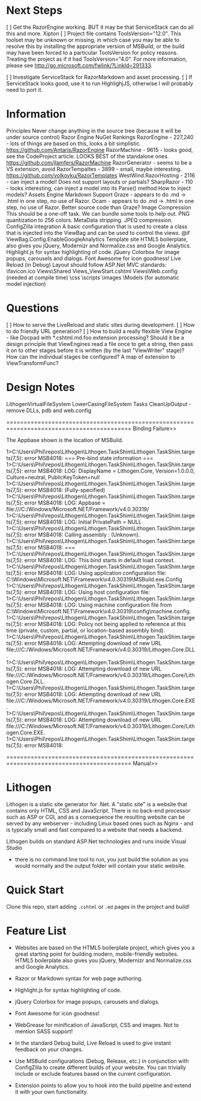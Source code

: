Next Steps
==========
[ ] Get the RazorEngine working.
    BUT it may be that ServiceStack can do all this and more.
	Xipton
	  [ ] Project file contains ToolsVersion="12.0". This toolset may be unknown or missing, in which case you may be able to resolve this by installing the appropriate version of MSBuild, or the build may have been forced to a particular ToolsVersion for policy reasons. Treating the project as if it had ToolsVersion="4.0". For more information, please see http://go.microsoft.com/fwlink/?LinkId=291333.

[ ] Investigate ServiceStack for RazorMarkdown and asset processing.
[ ] If ServiceStack looks good, use it to run HighlighjJS, otherwise I will
    probably need to port it.

Information
===========
Principles
  Never change anything in the source tree (because it will be under source control)
Razor Engine
  NuGet Rankings
    RazorEngine - 227,240 - lots of things are based on this, looks a bit simplistic. https://github.com/Antaris/RazorEngine
	RazorMachine - 9615 - looks good, see the CodeProject article. LOOKS BEST of the standalone ones. https://github.com/jlamfers/RazorMachine
    RazorGenerator - seems to be a VS extension, avoid
    RazorTempaltes - 3899 - small, maybe interesting. https://github.com/volkovku/RazorTemplates
    WestWind.RazorHosting - 2116 - can inject a model! Does not support layouts or partials?
    SharpRazor - 110 - looks interesting, can inject a model into its Parse() method
  How to inject models?
Assets Engine
Markdown Support
  Graze - appears to do .md -> .html in one step, no use of Razor.
  Ocam - appears to do .md -> .html in one step, no use of Razor. Better source code than Graze?
Image Compression
  This should be a one-off task. We can bundle some tools to help out.
    PNG quantization to 256 colors.
    MetaData stripping.
    JPEQ compression.    
ConfigZilla integration
  A basic configuration that is used to create a class that is injected into the ViewBag and can
  be used to control the views. @if ViewBag.Config.EnableGoogleAnalytics
Template site
  HTML5 boilerplate, also gives you jQuery, Modernizr and Normalize.css and Google Analytics.
  Highlight.js for syntax highlighting of code.
  jQuery Colorbox for image popups, carousels and dialogs.
  Font Awesome for icon goodness!
  Live Reload (in Debug)
  Layout should follow ASP.Net MVC standards:
    \favicon.ico
    Views\Shared
	Views\_ViewStart.cshtml
	Views\Web.config (needed at compile time)
	\css
	\scripts
	\images
	\Models (for automatic model injection)

Questions
=========
[ ] How to serve the LiveReload and static sites during development.
[ ] How to do friendly URL generation?
[ ] How to build a really flexible View Engine - like Docpad with *.cshtml.md.foo extension processing?
    Should it be a design principle that ViewEngines read a file once to get a string, then pass it on
	to other stages before it is written (by the last "ViewWriter" stage)? How can the individual stages
	be configured? A map of extension to ViewTransformFunc?

Design Notes
============
LithogenVirtualFileSystem
  LowerCasingFileSystem
Tasks
  CleanUpOutput - remove DLLs, pdb and web.config


==========================================================================================
Binding Failure>>

The Appbase shown is the location of MSBuild.

1>C:\Users\Phil\repos\Lithogen\Lithogen.TaskShim\Lithogen.TaskShim.targets(7,5): error MSB4018: === Pre-bind state information ===
1>C:\Users\Phil\repos\Lithogen\Lithogen.TaskShim\Lithogen.TaskShim.targets(7,5): error MSB4018: LOG: DisplayName = Lithogen.Core, Version=1.0.0.0, Culture=neutral, PublicKeyToken=null
1>C:\Users\Phil\repos\Lithogen\Lithogen.TaskShim\Lithogen.TaskShim.targets(7,5): error MSB4018:  (Fully-specified)
1>C:\Users\Phil\repos\Lithogen\Lithogen.TaskShim\Lithogen.TaskShim.targets(7,5): error MSB4018: LOG: Appbase = file:///C:/Windows/Microsoft.NET/Framework/v4.0.30319/
1>C:\Users\Phil\repos\Lithogen\Lithogen.TaskShim\Lithogen.TaskShim.targets(7,5): error MSB4018: LOG: Initial PrivatePath = NULL
1>C:\Users\Phil\repos\Lithogen\Lithogen.TaskShim\Lithogen.TaskShim.targets(7,5): error MSB4018: Calling assembly : (Unknown).
1>C:\Users\Phil\repos\Lithogen\Lithogen.TaskShim\Lithogen.TaskShim.targets(7,5): error MSB4018: ===
1>C:\Users\Phil\repos\Lithogen\Lithogen.TaskShim\Lithogen.TaskShim.targets(7,5): error MSB4018: LOG: This bind starts in default load context.
1>C:\Users\Phil\repos\Lithogen\Lithogen.TaskShim\Lithogen.TaskShim.targets(7,5): error MSB4018: LOG: Using application configuration file: C:\Windows\Microsoft.NET\Framework\v4.0.30319\MSBuild.exe.Config
1>C:\Users\Phil\repos\Lithogen\Lithogen.TaskShim\Lithogen.TaskShim.targets(7,5): error MSB4018: LOG: Using host configuration file: 
1>C:\Users\Phil\repos\Lithogen\Lithogen.TaskShim\Lithogen.TaskShim.targets(7,5): error MSB4018: LOG: Using machine configuration file from C:\Windows\Microsoft.NET\Framework\v4.0.30319\config\machine.config.
1>C:\Users\Phil\repos\Lithogen\Lithogen.TaskShim\Lithogen.TaskShim.targets(7,5): error MSB4018: LOG: Policy not being applied to reference at this time (private, custom, partial, or location-based assembly bind).
1>C:\Users\Phil\repos\Lithogen\Lithogen.TaskShim\Lithogen.TaskShim.targets(7,5): error MSB4018: LOG: Attempting download of new URL file:///C:/Windows/Microsoft.NET/Framework/v4.0.30319/Lithogen.Core.DLL.
1>C:\Users\Phil\repos\Lithogen\Lithogen.TaskShim\Lithogen.TaskShim.targets(7,5): error MSB4018: LOG: Attempting download of new URL file:///C:/Windows/Microsoft.NET/Framework/v4.0.30319/Lithogen.Core/Lithogen.Core.DLL.
1>C:\Users\Phil\repos\Lithogen\Lithogen.TaskShim\Lithogen.TaskShim.targets(7,5): error MSB4018: LOG: Attempting download of new URL file:///C:/Windows/Microsoft.NET/Framework/v4.0.30319/Lithogen.Core.EXE.
1>C:\Users\Phil\repos\Lithogen\Lithogen.TaskShim\Lithogen.TaskShim.targets(7,5): error MSB4018: LOG: Attempting download of new URL file:///C:/Windows/Microsoft.NET/Framework/v4.0.30319/Lithogen.Core/Lithogen.Core.EXE.
1>C:\Users\Phil\repos\Lithogen\Lithogen.TaskShim\Lithogen.TaskShim.targets(7,5): error MSB4018: 

==========================================================================================
Manual>>

Lithogen
========
Lithogen is a static site generator for .Net. A "static site" is a website that
contains only HTML, CSS and JavaScript. There is no back-end processor such
as ASP or CGI, and as a consequence the resulting website can be served by
any webserver - including Linux based ones such as Nginx - and is typically
small and fast compared to a website that needs a backend.

Lithogen builds on standard ASP.Net technologies and runs inside Visual Studio
- there is no command line tool to run, you just build the solution as you
would normally and the output folder will contain your static website.

Quick Start
===========
Clone this repo, start adding `.cshtml` or `.md` pages in the project and build!

Feature List
============
* Websites are based on the HTML5 boilerplate project, which gives you a great
starting point for building modern, mobile-friendly websites. HTML5 boilerplate
also gives you jQuery, Modernizr and Normalize.css and Google Analytics.

* Razor or Markdown syntax for web page authoring.

* Highlight.js for syntax highlighting of code.

* jQuery Colorbox for image popups, carousels and dialogs.

* Font Awesome for icon goodness!

* WebGrease for minification of JavaScript, CSS and images. Not to mention SASS
support!

* In the standard Debug build, Live Reload is used to give instant feedback on
your changes.

* Use MSBuild configurations (Debug, Release, etc.) in conjunction with
ConfigZilla to create different builds of your website. You can trivially
include or exclude features based on the current configuration.

* Extension points to allow you to hook into the build pipeline and extend it
with your own functionality.
